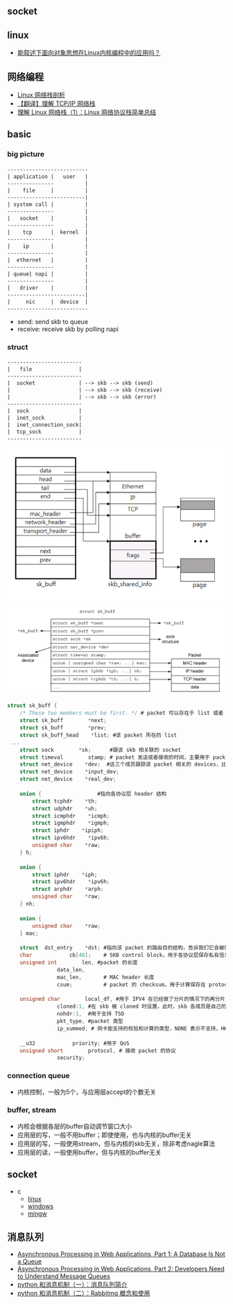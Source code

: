 ## socket

## linux

- [能叙述下面向对象思想在Linux内核编程中的应用吗？](https://www.zhihu.com/question/47054575)

## 网络编程

- [Linux 网络栈剖析](https://www.ibm.com/developerworks/cn/linux/l-linux-networking-stack/)
- [【翻译】理解 TCP/IP 网络栈](https://cizixs.com/2017/07/27/understand-tcp-ip-network-stack/)
- [理解 Linux 网络栈（1）：Linux 网络协议栈简单总结](https://www.cnblogs.com/sammyliu/archive/2016/02/29/5225623.html)

## basic

### big picture

```
--------------------------
| application |   user   |
---------------          |
|    file     |          |
-------------------------|
| system call |          |
---------------          |
|   socket    |          |
---------------          |
|    tcp      |  kernel  |
---------------          |
|    ip       |          |
---------------          |
|  ethernet   |          |
---------------          |
| queue| napi |          |
---------------          |
|   driver    |          |
-------------------------|
|     nic     |  device  |
--------------------------
```

- send: send skb to queue
- receive: receive skb by polling napi

### struct

```
------------------------
|   file               |
------------------------
|  socket              | --> skb --> skb (send)
|                      | --> skb --> skb (receive)
|                      | --> skb --> skb (error)
------------------------
|  sock                |
|  inet_sock           |
|  inet_connection_sock|
|  tcp_sock            |
------------------------
```

![1](https://github.com/gaoxinge/bible/blob/master/networking101/illustrated/summary/image/1.png)
![2](https://github.com/gaoxinge/bible/blob/master/networking101/illustrated/summary/image/2.png)

```c
struct sk_buff {
    /* These two members must be first. */ # packet 可以存在于 list 或者 queue 中，这两个成员用于链表处理
    struct sk_buff        *next;
    struct sk_buff        *prev;
    struct sk_buff_head    *list; #该 packet 所在的 list
 ...
    struct sock        *sk;      #跟该 skb 相关联的 socket
    struct timeval        stamp; # packet 发送或者接收的时间，主要用于 packet sniffers
    struct net_device    *dev;  #这三个成员跟踪该 packet 相关的 devices，比如接收它的设备等
    struct net_device    *input_dev;
    struct net_device    *real_dev;

    union {                  #指向各协议层 header 结构
        struct tcphdr    *th;
        struct udphdr    *uh;
        struct icmphdr    *icmph;
        struct igmphdr    *igmph;
        struct iphdr    *ipiph;
        struct ipv6hdr    *ipv6h;
        unsigned char    *raw;
    } h;

    union {
        struct iphdr    *iph;
        struct ipv6hdr    *ipv6h;
        struct arphdr    *arph;
        unsigned char    *raw;
    } nh;

    union {
        unsigned char    *raw;
    } mac;

    struct  dst_entry    *dst; #指向该 packet 的路由目的结构，告诉我们它会被如何路由到目的地
    char            cb[40];    # SKB control block，用于各协议层保存私有信息，比如 TCP 的顺序号和帧的重发状态
    unsigned int        len, #packet 的长度
                data_len,
                mac_len,       # MAC header 长度
                csum;          # packet 的 checksum，用于计算保存在 protocol header 中的校验和。发送时，当 checksum offloading 时，不设置；接收时，可以由device计算

    unsigned char        local_df, #用于 IPV4 在已经做了分片的情况下的再分片，比如 IPSEC 情况下。
                cloned:1, #在 skb 被 cloned 时设置，此时，skb 各成员是自己的，但是数据是shared的
                nohdr:1,  #用于支持 TSO
                pkt_type, #packet 类型
                ip_summed; # 网卡能支持的校验和计算的类型，NONE 表示不支持，HW 表示支持，

    __u32            priority; #用于 QoS
    unsigned short        protocol, # 接收 packet 的协议
                security;
```

### connection queue

- 内核控制，一般为5个，与应用层accept的个数无关

### buffer, stream

- 内核会根据各层的buffer自动调节窗口大小
- 应用层的写，一般不用buffer；即使使用，也与内核的buffer无关
- 应用层的写，一般使用stream，但与内核的skb无关，除非考虑nagle算法
- 应用层的读，一般使用buffer，但与内核的buffer无关

## socket

- c
  - [linux](https://github.com/gaoxinge/bible/tree/master/networking101/illustrated/summary/c/linux)
  - [windows](https://github.com/gaoxinge/bible/tree/master/networking101/illustrated/summary/c/windows)
  - [mingw](https://github.com/gaoxinge/bible/tree/master/networking101/illustrated/summary/c/mingw)

## 消息队列

- [Asynchronous Processing in Web Applications, Part 1: A Database Is Not a Queue](http://blog.codepath.com/2012/11/15/asynchronous-processing-in-web-applications-part-1-a-database-is-not-a-queue/)
- [Asynchronous Processing in Web Applications, Part 2: Developers Need to Understand Message Queues](http://blog.codepath.com/2013/01/06/asynchronous-processing-in-web-applications-part-2-developers-need-to-understand-message-queues/)
- [python 和消息机制（一）：消息队列简介](https://cizixs.com/2015/05/13/python-and-message-queue-one/)
- [python 和消息机制（二）：Rabbitmq 概念和使用](https://cizixs.com/2015/11/23/rabbitmq-concept-and-usage/)
